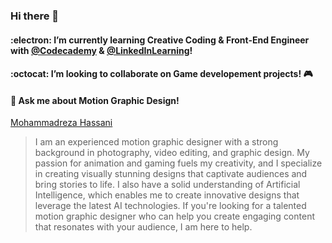 
### Hi there 👋
#### :electron: I’m currently learning Creative Coding & Front-End Engineer with [@Codecademy](https://github.com/Codecademy) & [@LinkedInLearning](https://github.com/LinkedInLearning)!
#### :octocat: I’m looking to collaborate on Game developement projects! 🎮
#### 💬 Ask me about Motion Graphic Design!

<div class="badge-base LI-profile-badge" data-locale="en_US" data-size="large" data-theme="dark" data-type="HORIZONTAL" data-vanity="mrezah" data-version="v1"><a class="badge-base__link LI-simple-link" href="https://lb.linkedin.com/in/mrezah?trk=profile-badge">Mohammadreza Hassani</a></div>
              
              

>I am an experienced motion graphic designer with a strong background in photography, video editing, and graphic design. My passion for animation and gaming fuels my creativity, and I specialize in creating visually stunning designs that captivate audiences and bring stories to life. I also have a solid understanding of Artificial Intelligence, which enables me to create innovative designs that leverage the latest AI technologies. If you're looking for a talented motion graphic designer who can help you create engaging content that resonates with your audience, I am here to help.
<!--
**l2eza/l2eza** is a ✨ _special_ ✨ repository because its `README.md` (this file) appears on your GitHub profile.

Here are some ideas to get you started:

- 🔭 I’m currently working on ...
- 🌱 I’m currently learning ...
- 👯 I’m looking to collaborate on ...
- 🤔 I’m looking for help with ...
- 💬 Ask me about ...
- 📫 How to reach me: ...
- 😄 Pronouns: ...
- ⚡ Fun fact: ...
<script src="https://platform.linkedin.com/badges/js/profile.js" async defer type="text/javascript"></script>
-->
